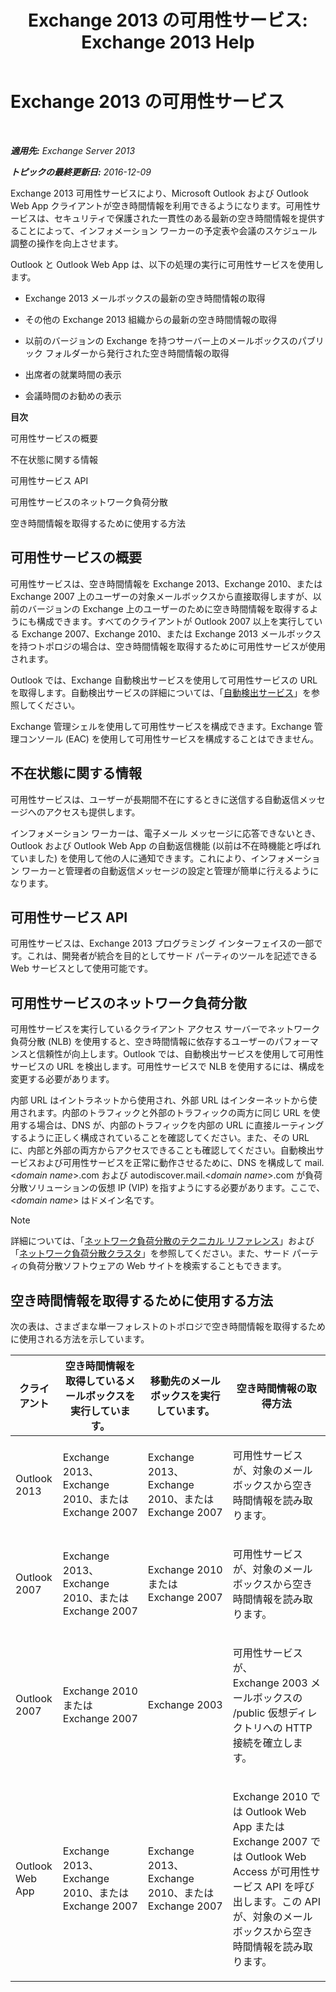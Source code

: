 ﻿---
title: 'Exchange 2013 の可用性サービス: Exchange 2013 Help'
TOCTitle: Exchange 2013 の可用性サービス
ms:assetid: 9722dea2-2bf8-437c-85c0-3ab65b8a07b9
ms:mtpsurl: https://technet.microsoft.com/ja-jp/library/Bb232134(v=EXCHG.150)
ms:contentKeyID: 52057837
ms.date: 04/24/2018
mtps_version: v=EXCHG.150
ms.translationtype: HT
---

# Exchange 2013 の可用性サービス

 

_**適用先:** Exchange Server 2013_

_**トピックの最終更新日:** 2016-12-09_

Exchange 2013 可用性サービスにより、Microsoft Outlook および Outlook Web App クライアントが空き時間情報を利用できるようになります。可用性サービスは、セキュリティで保護された一貫性のある最新の空き時間情報を提供することによって、インフォメーション ワーカーの予定表や会議のスケジュール調整の操作を向上させます。

Outlook と Outlook Web App は、以下の処理の実行に可用性サービスを使用します。

  - Exchange 2013 メールボックスの最新の空き時間情報の取得

  - その他の Exchange 2013 組織からの最新の空き時間情報の取得

  - 以前のバージョンの Exchange を持つサーバー上のメールボックスのパブリック フォルダーから発行された空き時間情報の取得

  - 出席者の就業時間の表示

  - 会議時間のお勧めの表示

**目次**

可用性サービスの概要

不在状態に関する情報

可用性サービス API

可用性サービスのネットワーク負荷分散

空き時間情報を取得するために使用する方法

## 可用性サービスの概要

可用性サービスは、空き時間情報を Exchange 2013、Exchange 2010、または Exchange 2007 上のユーザーの対象メールボックスから直接取得しますが、以前のバージョンの Exchange 上のユーザーのために空き時間情報を取得するようにも構成できます。すべてのクライアントが Outlook 2007 以上を実行している Exchange 2007、Exchange 2010、または Exchange 2013 メールボックスを持つトポロジの場合は、空き時間情報を取得するために可用性サービスが使用されます。

Outlook では、Exchange 自動検出サービスを使用して可用性サービスの URL を取得します。自動検出サービスの詳細については、「[自動検出サービス](autodiscover-service-for-exchange-2013.md)」を参照してください。

Exchange 管理シェルを使用して可用性サービスを構成できます。Exchange 管理コンソール (EAC) を使用して可用性サービスを構成することはできません。

## 不在状態に関する情報

可用性サービスは、ユーザーが長期間不在にするときに送信する自動返信メッセージへのアクセスも提供します。

インフォメーション ワーカーは、電子メール メッセージに応答できないとき、Outlook および Outlook Web App の自動返信機能 (以前は不在時機能と呼ばれていました) を使用して他の人に通知できます。これにより、インフォメーション ワーカーと管理者の自動返信メッセージの設定と管理が簡単に行えるようになります。

## 可用性サービス API

可用性サービスは、Exchange 2013 プログラミング インターフェイスの一部です。これは、開発者が統合を目的としてサード パーティのツールを記述できる Web サービスとして使用可能です。

## 可用性サービスのネットワーク負荷分散

可用性サービスを実行しているクライアント アクセス サーバーでネットワーク負荷分散 (NLB) を使用すると、空き時間情報に依存するユーザーのパフォーマンスと信頼性が向上します。Outlook では、自動検出サービスを使用して可用性サービスの URL を検出します。可用性サービスで NLB を使用するには、構成を変更する必要があります。

内部 URL はイントラネットから使用され、外部 URL はインターネットから使用されます。内部のトラフィックと外部のトラフィックの両方に同じ URL を使用する場合は、DNS が、内部のトラフィックを内部の URL に直接ルーティングするように正しく構成されていることを確認してください。また、その URL に、内部と外部の両方からアクセスできることも確認してください。自動検出サービスおよび可用性サービスを正常に動作させるために、DNS を構成して mail.\<*domain name*\>.com および autodiscover.mail.\<*domain name*\>.com が負荷分散ソリューションの仮想 IP (VIP) を指すようにする必要があります。ここで、\<*domain name*\> はドメイン名です。


> [!NOTE]
> 詳細については、「<A href="https://go.microsoft.com/fwlink/p/?linkid=45959">ネットワーク負荷分散のテクニカル リファレンス</A>」および「<A href="https://go.microsoft.com/fwlink/p/?linkid=49315">ネットワーク負荷分散クラスタ</A>」を参照してください。また、サード パーティの負荷分散ソフトウェアの Web サイトを検索することもできます。



## 空き時間情報を取得するために使用する方法

次の表は、さまざまな単一フォレストのトポロジで空き時間情報を取得するために使用される方法を示しています。


<table>
<colgroup>
<col style="width: 25%" />
<col style="width: 25%" />
<col style="width: 25%" />
<col style="width: 25%" />
</colgroup>
<thead>
<tr class="header">
<th>クライアント</th>
<th>空き時間情報を取得しているメールボックスを実行しています。</th>
<th>移動先のメールボックスを実行しています。</th>
<th>空き時間情報の取得方法</th>
</tr>
</thead>
<tbody>
<tr class="odd">
<td><p>Outlook 2013</p></td>
<td><p>Exchange 2013、Exchange 2010、または Exchange 2007</p></td>
<td><p>Exchange 2013、Exchange 2010、または Exchange 2007</p></td>
<td><p>可用性サービスが、対象のメールボックスから空き時間情報を読み取ります。</p></td>
</tr>
<tr class="even">
<td><p>Outlook 2007</p></td>
<td><p>Exchange 2013、Exchange 2010、または Exchange 2007</p></td>
<td><p>Exchange 2010 またはExchange 2007</p></td>
<td><p>可用性サービスが、対象のメールボックスから空き時間情報を読み取ります。</p></td>
</tr>
<tr class="odd">
<td><p>Outlook 2007</p></td>
<td><p>Exchange 2010 またはExchange 2007</p></td>
<td><p>Exchange 2003</p></td>
<td><p>可用性サービスが、Exchange 2003 メールボックスの /public 仮想ディレクトリへの HTTP 接続を確立します。</p></td>
</tr>
<tr class="even">
<td><p>Outlook Web App</p></td>
<td><p>Exchange 2013、Exchange 2010、または Exchange 2007</p></td>
<td><p>Exchange 2013、Exchange 2010、または Exchange 2007</p></td>
<td><p>Exchange 2010 では Outlook Web App または Exchange 2007 では Outlook Web Access が可用性サービス API を呼び出します。この API が、対象のメールボックスから空き時間情報を読み取ります。</p></td>
</tr>
</tbody>
</table>

